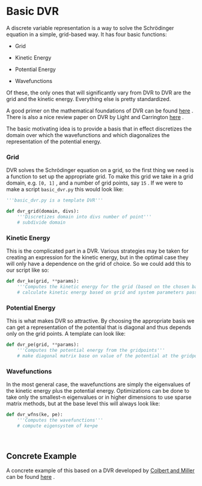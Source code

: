 <a id="basic-dvr" style="width:0;height:0;margin:0;padding:0;">&zwnj;</a>

# Basic DVR

A discrete variable representation is a way to solve the Schrödinger equation in a simple, grid-based way. It has four basic functions:

* Grid

* Kinetic Energy

* Potential Energy

* Wavefunctions

Of these, the only ones that will significantly vary from DVR to DVR are the grid and the kinetic energy. Everything else is pretty standardized.

A good primer on the mathematical foundations of DVR can be found  [here](http://www.pci.uni-heidelberg.de/tc/usr/mctdh/lit/NumericalMethods.pdf) . There is also a nice review paper on DVR by Light and Carrington  [here](http://light-group.uchicago.edu/dvr-rev.pdf) .

The basic motivating idea is to provide a basis that in effect discretizes the domain over which the wavefunctions and which diagonalizes the representation of the potential energy.

### Grid

DVR solves the Schrödinger equation on a grid, so the first thing we need is a function to set up the appropriate grid. To make this grid we take in a grid domain, e.g.  ```[0, 1]``` , and a number of grid points, say  ```15``` . If we were to make a script  ```basic_dvr.py```  this would look like:

```python
'''basic_dvr.py is a template DVR'''

def dvr_grid(domain, divs):
	'''Discretizes domain into divs number of point'''
	# subdivide domain
```

### Kinetic Energy

This is the complicated part in a DVR. Various strategies may be taken for creating an expression for the kinetic energy, but in the optimal case they will only have a dependence on the grid of choice. So we could add this to our script like so:

```python
def dvr_ke(grid, **params):
	'''Computes the kinetic energy for the grid (based on the chosen basis)'''
	# calculate kinetic energy based on grid and system parameters passed as dict
```

### Potential Energy

This is what makes DVR so attractive. By choosing the appropriate basis we can get a representation of the potential that is diagonal and thus depends only on the grid points. A template can look like:

```python
def dvr_pe(grid, **params):
	'''Computes the potential energy from the gridpoints'''
	# make diagonal matrix base on value of the potential at the gridpoints 
```

### Wavefunctions

In the most general case, the wavefunctions are simply the eigenvalues of the kinetic energy plus the potential energy. Optimizations can be done to take only the smallest-n eigenvalues or in higher dimensions to use sparse matrix methods, but at the base level this will always look like:

```python
def dvr_wfns(ke, pe):
	'''Computes the wavefunctions'''
	# compute eigensystem of ke+pe
```

<a id="concrete-example" style="width:0;height:0;margin:0;padding:0;">&zwnj;</a>

## Concrete Example

A concrete example of this based on a DVR developed by  [Colbert and Miller](http://xbeams.chem.yale.edu/~batista/v572/ColbertMiller.pdf)  can be found  [here](Colbert%20and%20Miller.md) .